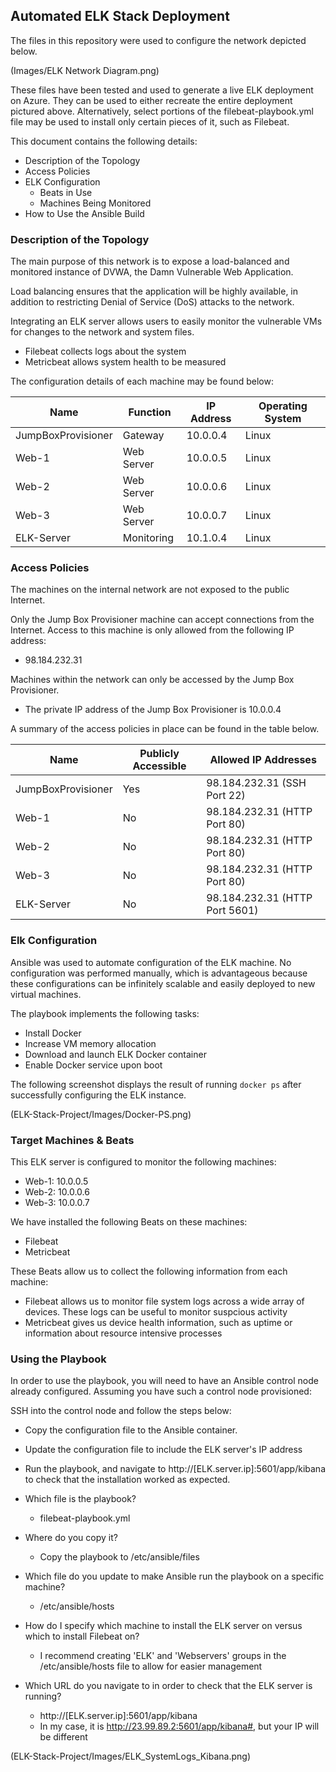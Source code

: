 ## Automated ELK Stack Deployment

The files in this repository were used to configure the network depicted below.

(Images/ELK Network Diagram.png)

These files have been tested and used to generate a live ELK deployment on Azure. They can be used to either recreate the entire deployment pictured above. Alternatively, select portions of the filebeat-playbook.yml file may be used to install only certain pieces of it, such as Filebeat.

This document contains the following details:
- Description of the Topology
- Access Policies
- ELK Configuration
  - Beats in Use
  - Machines Being Monitored
- How to Use the Ansible Build


### Description of the Topology

The main purpose of this network is to expose a load-balanced and monitored instance of DVWA, the Damn Vulnerable Web Application.

Load balancing ensures that the application will be highly available, in addition to restricting Denial of Service (DoS) attacks to the network.

Integrating an ELK server allows users to easily monitor the vulnerable VMs for changes to the network and system files.
- Filebeat collects logs about the system
- Metricbeat allows system health to be measured

The configuration details of each machine may be found below:

| Name               | Function   | IP Address | Operating System |
|--------------------|------------|------------|------------------|
| JumpBoxProvisioner | Gateway    | 10.0.0.4   | Linux            |
| Web-1              | Web Server | 10.0.0.5   | Linux            |
| Web-2              | Web Server | 10.0.0.6   | Linux            |
| Web-3              | Web Server | 10.0.0.7   | Linux            |
| ELK-Server         | Monitoring | 10.1.0.4   | Linux            |

### Access Policies

The machines on the internal network are not exposed to the public Internet. 

Only the Jump Box Provisioner machine can accept connections from the Internet. Access to this machine is only allowed from the following IP address:
- 98.184.232.31

Machines within the network can only be accessed by the Jump Box Provisioner.
- The private IP address of the Jump Box Provisioner is 10.0.0.4

A summary of the access policies in place can be found in the table below.

| Name               | Publicly Accessible | Allowed IP Addresses           |
|--------------------|---------------------|--------------------------------|
| JumpBoxProvisioner | Yes                 | 98.184.232.31 (SSH Port 22)    |
| Web-1              | No                  | 98.184.232.31 (HTTP Port 80)   |
| Web-2              | No                  | 98.184.232.31 (HTTP Port 80)   |
| Web-3              | No                  | 98.184.232.31 (HTTP Port 80)   |
| ELK-Server         | No                  | 98.184.232.31 (HTTP Port 5601) |

### Elk Configuration

Ansible was used to automate configuration of the ELK machine. No configuration was performed manually, which is advantageous because these configurations can be infinitely scalable and easily deployed to new virtual machines.

The playbook implements the following tasks:
- Install Docker
- Increase VM memory allocation
- Download and launch ELK Docker container
- Enable Docker service upon boot

The following screenshot displays the result of running `docker ps` after successfully configuring the ELK instance.

(ELK-Stack-Project/Images/Docker-PS.png)

### Target Machines & Beats
This ELK server is configured to monitor the following machines:
- Web-1: 10.0.0.5
- Web-2: 10.0.0.6
- Web-3: 10.0.0.7

We have installed the following Beats on these machines:
- Filebeat
- Metricbeat

These Beats allow us to collect the following information from each machine:
- Filebeat allows us to monitor file system logs across a wide array of devices. These logs can be useful to monitor suspcious activity
- Metricbeat gives us device health information, such as uptime or information about resource intensive processes 

### Using the Playbook
In order to use the playbook, you will need to have an Ansible control node already configured. Assuming you have such a control node provisioned: 

SSH into the control node and follow the steps below:
- Copy the configuration file to the Ansible container.
- Update the configuration file to include the ELK server's IP address
- Run the playbook, and navigate to http://[ELK.server.ip]:5601/app/kibana to check that the installation worked as expected.


- Which file is the playbook?
	- filebeat-playbook.yml
- Where do you copy it?
	- Copy the playbook to /etc/ansible/files
- Which file do you update to make Ansible run the playbook on a specific machine?
	- /etc/ansible/hosts
- How do I specify which machine to install the ELK server on versus which to install Filebeat on?
	- I recommend creating 'ELK' and 'Webservers' groups in the /etc/ansible/hosts file 	to allow for easier management
- Which URL do you navigate to in order to check that the ELK server is running?
	- http://[ELK.server.ip]:5601/app/kibana
	- In my case, it is http://23.99.89.2:5601/app/kibana#, but your IP will be different
	
(ELK-Stack-Project/Images/ELK_SystemLogs_Kibana.png)	
	
